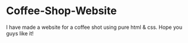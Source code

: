 # Coffee-Shop-Website
I have made a website for a coffee shot using pure html &amp; css. Hope you guys like it!
